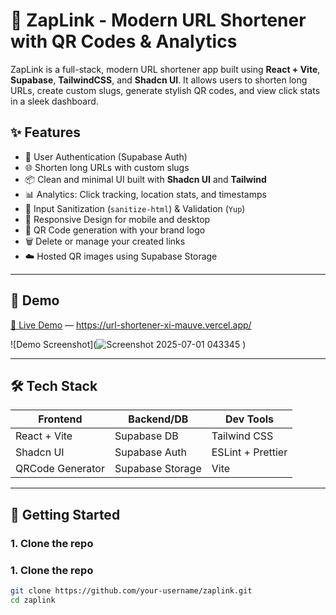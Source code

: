 # 🔗 ZapLink - Modern URL Shortener with QR Codes & Analytics

ZapLink is a full-stack, modern URL shortener app built using **React + Vite**, **Supabase**, **TailwindCSS**, and **Shadcn UI**. It allows users to shorten long URLs, create custom slugs, generate stylish QR codes, and view click stats in a sleek dashboard.

## ✨ Features

- 🔐 User Authentication (Supabase Auth)
- 🌐 Shorten long URLs with custom slugs
- 📦 Clean and minimal UI built with **Shadcn UI** and **Tailwind**
- 📊 Analytics: Click tracking, location stats, and timestamps
- 🧼 Input Sanitization (`sanitize-html`) & Validation (`Yup`)
- 📱 Responsive Design for mobile and desktop
- 📸 QR Code generation with your brand logo
- 🗑 Delete or manage your created links
- ☁️ Hosted QR images using Supabase Storage

---

## 📸 Demo

[🚀 Live Demo](#) — https://url-shortener-xi-mauve.vercel.app/

![Demo Screenshot](![Screenshot 2025-07-01 043345](https://github.com/user-attachments/assets/276e24a5-b632-4721-bf11-5614a8185b69)
)

---

## 🛠️ Tech Stack

| Frontend         | Backend/DB        | Dev Tools        |
|------------------|-------------------|------------------|
| React + Vite     | Supabase DB       | Tailwind CSS     |
| Shadcn UI        | Supabase Auth     | ESLint + Prettier|
| QRCode Generator | Supabase Storage  | Vite             |

---

## 🔧 Getting Started

### 1. Clone the repo


### 1. Clone the repo

```bash
git clone https://github.com/your-username/zaplink.git
cd zaplink
